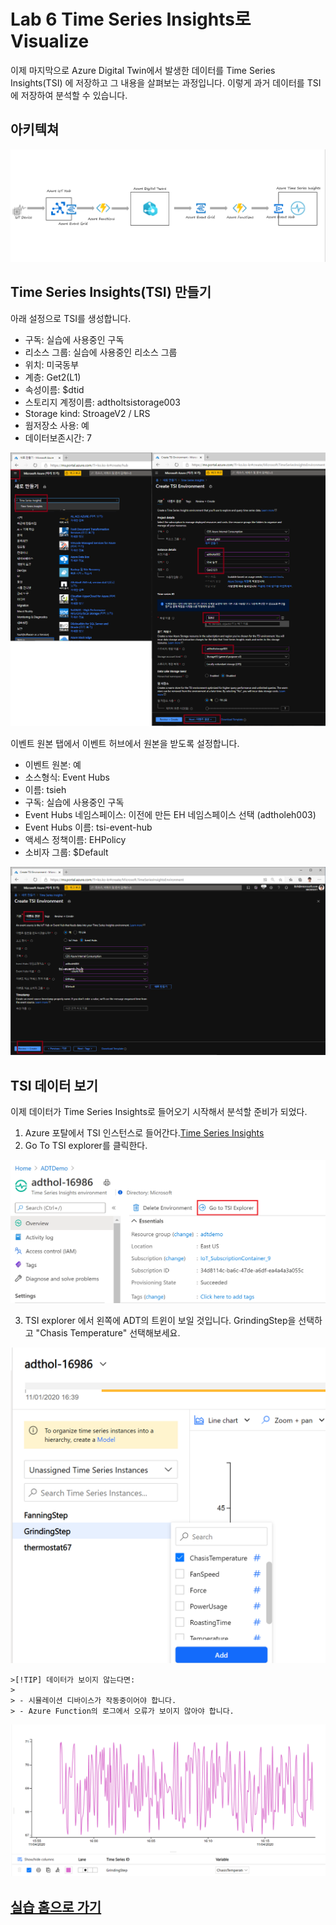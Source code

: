 # Lab 6 Time Series Insights로 Visualize

이제 마지막으로 Azure Digital Twin에서 발생한 데이터를 Time Series Insights(TSI) 에 저장하고 그 내용을 살펴보는 과정입니다. 이렇게 과거 데이터를 TSI에 저장하여 분석할 수 있습니다. 

## 아키텍쳐 

![실습 아키텍쳐](images/hol-architecture.png)

## Time Series Insights(TSI) 만들기 

아래 설정으로 TSI를 생성합니다. 

* 구독: 실습에 사용중인 구독 
* 리소스 그룹: 실습에 사용중인 리소스 그룹
* 위치: 미국동부
* 계층: Get2(L1)
* 속성이름: $dtid
* 스토리지 계정이름: adtholtsistorage003
* Storage kind: StroageV2 / LRS 
* 웜저장소 사용: 예
* 데이터보존시간: 7

![Create TSI](./images/tsi-new.png) 

이벤트 원본 탭에서 이벤트 허브에서 원본을 받도록 설정합니다. 

* 이벤트 원본: 예
* 소스형식: Event Hubs 
* 이름: tsieh 
* 구독: 실습에 사용중인 구독 
* Event Hubs 네임스페이스: 이전에 만든 EH 네임스페이스 선택 (adtholeh003)
* Event Hubs 이름: tsi-event-hub
* 액세스 정책이름: EHPolicy
* 소비자 그룹: $Default 

![Create TSI](./images/tsi-new-event.png)

## TSI 데이터 보기 

이제 데이터가 Time Series Insights로 들어오기 시작해서 분석할 준비가 되었다. 


1. Azure 포탈에서 TSI 인스턴스로 들어간다.[Time Series Insights](https://ms.portal.azure.com/#blade/HubsExtension/BrowseResourceBlade/resourceType/Microsoft.TimeSeriesInsights%2Fenvironments) 
1. Go To TSI explorer를 클릭한다. 

  ![TSI Environment](./images/tsi-go-to-explorer.png)

3. TSI explorer 에서 왼쪽에 ADT의 트윈이 보일 것입니다. GrindingStep을 선택하고 "Chasis Temperature" 선택해보세요. 

![TSI Explorer](images/tsi-plot-data.png)

    >[!TIP] 데이터가 보이지 않는다면:
    >
    > - 시뮬레이션 디바이스가 작동중이어야 합니다.
    > - Azure Function의 로그에서 오류가 보이지 않아야 합니다. 
 
![TSI Explorer](images/tsi-data.png)

## [실습 홈으로 가기](README.md)
